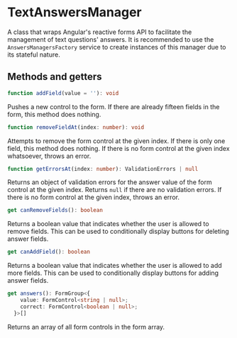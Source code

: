 # TextAnswersManager
A class that wraps Angular's reactive forms API to facilitate the management of text questions' answers. It is recommended to use the ``AnswersManagersFactory`` service to create instances of this manager due to its stateful nature.

## Methods and getters
```typescript
function addField(value = ''): void
```
Pushes a new control to the form. If there are already fifteen fields in the form, this method does nothing.

```typescript
function removeFieldAt(index: number): void
```
Attempts to remove the form control at the given index. If there is only one field, this method does nothing. If there is no form control at the given index whatsoever, throws an error.

```typescript
function getErrorsAt(index: number): ValidationErrors | null
```
Returns an object of validation errors for the answer value of the form control at the given index. Returns ``null`` if there are no validation errors. If there is no form control at the given index, throws an error.

```typescript
get canRemoveFields(): boolean
```
Returns a boolean value that indicates whether the user is allowed to remove fields. This can be used to conditionally display buttons for deleting answer fields.

```typescript
get canAddField(): boolean
```
Returns a boolean value that indicates whether the user is allowed to add more fields. This can be used to conditionally display buttons for adding answer fields.

```typescript
get answers(): FormGroup<{
    value: FormControl<string | null>;
    correct: FormControl<boolean | null>;
  }>[]
```
Returns an array of all form controls in the form array.